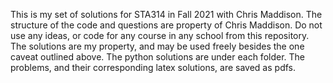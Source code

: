 This is my set of solutions for STA314 in Fall 2021 with Chris Maddison. 
The structure of the code and questions are property of Chris Maddison.
Do not use any ideas, or code for any course in any school from this repository.
The solutions are my property, and may be used freely besides the one caveat outlined above.
The python solutions are under each folder.
The problems, and their corresponding latex solutions, are saved as pdfs. 

